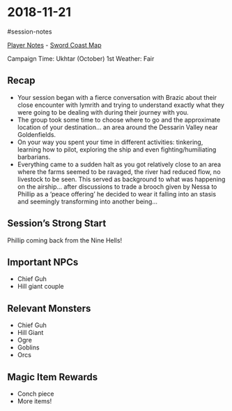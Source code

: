 # 2018-11-21

\#session-notes 

[Player Notes](https://docs.google.com/document/d/1flIOt9zdcujPfELxJ2z20Bst9zLwX4JnkvmETBPIbRU/edit#heading=h.qklgz8xzl35d) - [Sword Coast Map](https://cdn.discordapp.com/attachments/780951050278010910/799399197442965604/skt03-thenorth.jpg)

Campaign Time: Ukhtar (October) 1st
Weather: Fair

## Recap

* Your session began with a fierce conversation with Brazic about their close encounter with Iymrith and trying to understand exactly what they were going to be dealing with during their journey with you.
* The group took some time to choose where to go and the approximate location of your destination… an area around the Dessarin Valley near Goldenfields.
* On your way you spent your time in different activities: tinkering, learning how to pilot, exploring the ship and even fighting/humiliating barbarians.
* Everything came to a sudden halt as you got relatively close to an area where the farms seemed to be ravaged, the river had reduced flow, no livestock to be seen. This served as background to what was happening on the airship… after discussions to trade a brooch given by Nessa to Phillip as a ‘peace offering’ he decided to wear it falling into an stasis and seemingly transforming into another being… 

## Session’s Strong Start

Phillip coming back from the Nine Hells!

## Important NPCs

* Chief Guh
* Hill giant couple

## Relevant Monsters

* Chief Guh
* Hill Giant
* Ogre
* Goblins
* Orcs

## Magic Item Rewards

* Conch piece
* More items!

